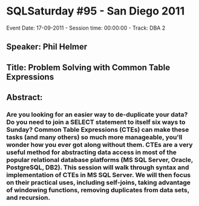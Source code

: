 # SQLSaturday #95 - San Diego 2011
Event Date: 17-09-2011 - Session time: 00:00:00 - Track: DBA 2
## Speaker: Phil Helmer
## Title: Problem Solving with Common Table Expressions
## Abstract:
### Are you looking for an easier way to de-duplicate your data? Do you need to join a SELECT statement to itself six ways to Sunday? Common Table Expressions (CTEs) can make these tasks (and many others) so much more manageable, you'll wonder how you ever got along without them. CTEs are a very useful method for abstracting data access in most of the popular relational database platforms (MS SQL Server, Oracle, PostgreSQL, DB2). This session will walk through syntax and implementation of CTEs in MS SQL Server. We will then focus on their practical uses, including self-joins, taking advantage of windowing functions, removing duplicates from data sets, and recursion. 
